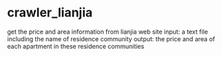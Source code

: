 # crawler_lianjia
get the price and area information from lianjia web site
input: a text file including the name of residence community
output: the price and area of each apartment in these residence communities
